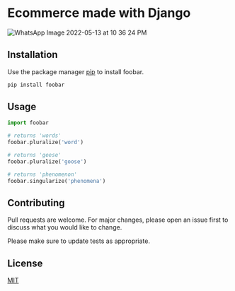 # Ecommerce made with Django

![WhatsApp Image 2022-05-13 at 10 36 24 PM](https://user-images.githubusercontent.com/70703123/168374479-0aa9e957-ccf5-4260-a93f-19a3d8c18bda.jpeg)

## Installation

Use the package manager [pip](https://pip.pypa.io/en/stable/) to install foobar.

```bash
pip install foobar
```

## Usage

```python
import foobar

# returns 'words'
foobar.pluralize('word')

# returns 'geese'
foobar.pluralize('goose')

# returns 'phenomenon'
foobar.singularize('phenomena')
```

## Contributing
Pull requests are welcome. For major changes, please open an issue first to discuss what you would like to change.

Please make sure to update tests as appropriate.

## License
[MIT](https://choosealicense.com/licenses/mit/)
